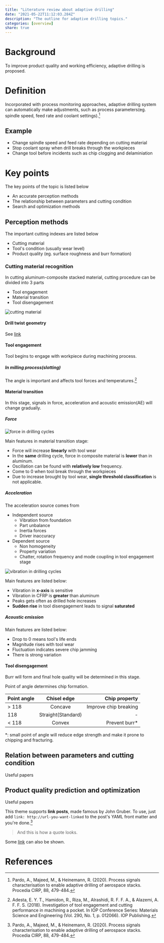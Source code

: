 ```yaml
---
title: "Literature review about adaptive drilling"
date: "2021-05-22T11:12:03.284Z"
description: "The outline for adaptive drilling topics."
categories: [overview]
share: true
---
```


# Background

To improve product quality and working efficiency, adaptive drilling is proposed. 

# Definition

Incorporated with process monitoring approaches, adaptive drilling system can automatically make adjustments, such as process parameters(eg. spindle speed, feed rate and coolant settings).[^1]

## Example

+ Change spindle speed and feed rate depending on cutting material
+ Stop coolant spray when drill breaks through the workpieces
+ Change tool before incidents such as chip clogging and delaminiation

# Key points

The key points of the topic is listed below

+ An accurate perception methods
+ The relationship between parameters and cutting condition
+ Search and optimization methods

## Perception methods

The important cutting indexes are listed below

+ Cutting material
+ Tool's condition (usually wear level)
+ Product quality (eg. surface roughness and burr formation)

### Cutting material recognition

In cutting aluminum-composite stacked material, cutting procedure can be divided into 3 parts

+ Tool engagement
+ Material transition
+ Tool disengagement

![cutting material](./images/cutting_status.svg)

#### Drill twist geometry

See [link](/drill-twist-introduction/)

#### Tool engagement

Tool begins to engage with workpiece during machining process. 

##### In milling process(slotting)

The angle is important and affects tool forces and temperatures.[^2]

#### Material transition

In this stage, signals in force, acceleration and acoustic emission(AE) will change gradually.

##### Force

![force in drilling cycles](./images/thrust-forces-in-drilling-process.png)

Main features in material transition stage:

+ Force will increase **linearly** with tool wear
+ In the **same** drilling cycle, force in composite material is **lower** than in aluminum.
+ Oscillation can be found with **relatively low** frequency.
+ Come to 0 when tool break through the workpieces
+ Due to increase brought by tool wear, **single threshold classification** is not applicable.

##### Acceleration

The acceleration source comes from 

+ Independent source
    - Vibration from foundation
    - Part unbalance
    - Inertia forces
    - Driver inaccuracy
+ Dependent source
    - Non homogeneity
    - Property variation
    - Chatter, rotation frequency and mode coupling in tool engagement stage

![vibration in drilling cycles](./images/vibration-in-drilling.png)

Main features are listed below:

+ Vibration in **x-axis** is sensitive
+ Vibration in CFRP is **greater** than aluminum 
+ Peaks gets often as drilled hole increases
+ **Sudden rise** in tool disengagement leads to signal **saturated**

##### Acoustic emission

Main features are listed below:

+ Drop to 0 means tool's life ends
+ Magnitude rises with tool wear
+ Fluctuation indicates severe chip jamming
+ There is strong variation

#### Tool disengagement

Burr will form and final hole quality will be determined in this stage.

Point of angle determines chip formation.

| Point angle | Chisel edge | Chip property |
| :------- | :------: | -------: |
| > 118   |  Concave   |  Improve chip breaking |
| 118     |  Straight(Standard)  |   -                    |
| < 118   |  Convex    |  Prevent burr*         |

*: small point of angle will reduce edge strength and make it prone to chipping and fracturing.

## Relation between parameters and cutting condition

Useful papers

## Product quality prediction and optimization

Useful papers


This theme supports **link posts**, made famous by John Gruber. To use, just add `link: http://url-you-want-linked` to the post's YAML front matter and you're done.[^1]

> And this is how a quote looks.

Some [link](http://renyuanz.github.io) can also be shown.


# References

[^1]: Pardo, A., Majeed, M., & Heinemann, R. (2020). Process signals characterisation to enable adaptive drilling of aerospace stacks. Procedia CIRP, 88, 479-484.
[^2]: Adesta, E. Y. T., Hamidon, R., Riza, M., Alrashidi, R. F. F. A., & Alazemi, A. F. F. S. (2018). Investigation of tool engagement and cutting performance in machining a pocket. In IOP Conference Series: Materials Science and Engineering (Vol. 290, No. 1, p. 012066). IOP Publishing.
